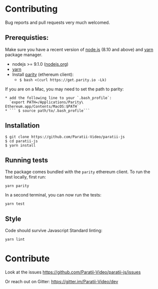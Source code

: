 
# Contributing

Bug reports and pull requests very much welcomed.



## Prerequisties:

Make sure you have a recent version of [node.js](https://nodejs.org/) (8.10 and above) and [yarn](https://yarnpkg.com) package manager.

* nodejs >= 9.1.0 ([nodejs.org](https://nodejs.org/))
* [yarn](https://yarnpkg.com/lang/en/docs/install/)
* Install [parity](https://github.com/paritytech/parity) (ethereum client):
    * ```$ bash <(curl https://get.parity.io -Lk)```

If you are on a Mac, you may need to set the path to parity:

    * add the following line to your `.bash_profile`:
      `export PATH=/Applications/Parity\ Ethereum.app/Contents/MacOS:$PATH`
    * ``` $ source path/to/.bash_profile```

## Installation

    $ git clone https://github.com/Paratii-Video/paratii-js
    $ cd paratii-js
    $ yarn install

## Running tests

The package comes bundled with the `parity` ethereum client.
To run the test locally, first  run:

    yarn parity

In a second terminal, you can now run the tests:

    yarn test

## Style

Code should survive Javascript Standard linting:

    yarn lint

# Contribute

Look at the issues https://github.com/Paratii-Video/paratii-js/issues

Or reach out on Gitter: https://gitter.im/Paratii-Video/dev
